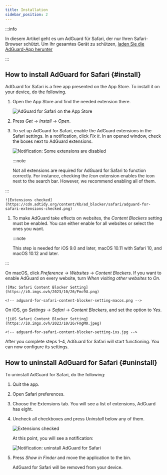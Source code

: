 ```yaml
---
title: Installation
sidebar_position: 2
---
```


:::info

In diesem Artikel geht es um AdGuard für Safari, der nur Ihren Safari-Browser schützt. Um Ihr gesamtes Gerät zu schützen, [laden Sie die AdGuard-App herunter](https://agrd.io/download-kb-adblock)

:::

## How to install AdGuard for Safari {#install}

AdGuard for Safari is a free app presented on the App Store. To install it on your device, do the following.

1. Open the App Store and find the needed extension there.

    ![AdGuard for Safari on the App Store](https://cdn.adtidy.org/content/Kb/ad_blocker/safari/adguard-for-safari-app-store.png)

1. Press *Get* → *Install* → *Open*.

1. To set up AdGuard for Safari, enable the AdGuard extensions in the Safari settings. In a notification, click *Fix it*. In an opened window, check the boxes next to AdGuard extensions.

    ![Notification: Some extensions are disabled](https://cdn.adtidy.org/content/Kb/ad_blocker/safari/adguard-for-safari-notification.png)

    :::note

    Not all extensions are required for AdGuard for Safari to function correctly. For instance, checking the *Icon* extension enables the icon next to the search bar. However, we recommend enabling all of them.


:::

    ![Extensions checked](https://cdn.adtidy.org/content/Kb/ad_blocker/safari/adguard-for-safari-extensions-checked.png)

1. To make AdGuard take effects on websites, the *Content Blockers* setting must be enabled. You can either enable for all websites or select the ones you want.

    :::note

    This step is needed for iOS 9.0 and later, macOS 10.11 with Safari 10, and macOS 10.12 and later.


:::

On macOS, click *Preference* → *Websites* → *Content Blockers*. If you want to enable AdGuard on every website, turn *When visiting other websites* to *On*.

    ![Mac Safari Content Blocker Setting](https://i0.imgs.ovh/2023/10/26/Fmc9U.png)

    <!-- adguard-for-safari-content-blocker-setting-macos.png -->

On iOS, go *Settings* → *Safari* → *Content Blockers*, and set the option to *Yes*.

    ![iOS Safari Content Blocker Setting](https://i0.imgs.ovh/2023/10/26/FmgM0.jpeg)

    <!-- adguard-for-safari-content-blocker-setting-ios.jpg -->

After you complete steps 1-4, AdGuard for Safari will start functioning. You can now configure its settings.

## How to uninstall AdGuard for Safari {#uninstall}

To uninstall AdGuard for Safari, do the following:

1. Quit the app.

1. Open Safari preferences.

1. Choose the Extensions tab. You will see a list of extensions, AdGuard has eight.

1. Uncheck all checkboxes and press *Uninstall* below any of them.

    ![Extensions checked](https://cdn.adtidy.org/public/Adguard/kb/installation/Safari/extensionschecked.png)

    At this point, you will see a notification:

    ![Notification: uninstall AdGuard for Safari](https://cdn.adtidy.org/public/Adguard/kb/installation/Safari/showinfinder.png)

1. Press *Show in Finder* and move the application to the bin.

    AdGuard for Safari will be removed from your device.
